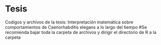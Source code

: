 # Tesis
Codigos y archivos de la tesis:  Interpretación matemática sobre comportamientos de Caenorhabditis elegans a lo largo del tiempo
#Se recomienda bajar toda la carpeta de archivos y dirigir el directorio de R a la carpeta

